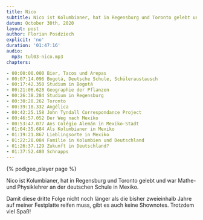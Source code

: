 ```yaml
---
title: Nico
subtitle: Nico ist Kolumbianer, hat in Regensburg und Toronto gelebt und war Mathe- und Physiklehrer an der deutschen Schule in Mexiko.
datum: October 30th, 2020
layout: post
author: Florian Posdziech
explicit: 'no'
duration: '01:47:16'
audio:
  mp3: tul03-nico.mp3
chapters:

- 00:00:00.000 Bier, Tacos und Arepas
- 00:07:14.096 Bogotá, Deutsche Schule, Schüleraustausch
- 00:17:42.350 Studium in Bogotá
- 00:21:06.628 Geographie der Pflanzen
- 00:26:38.284 Studium in Regensburg
- 00:30:28.262 Toronto
- 00:39:18.332 Angélica
- 00:42:25.158 John Tyndall Correspondance Project
- 00:46:57.052 Der Weg nach Mexiko
- 00:53:47.077 Ans Colégio Alemán in Mexiko-Stadt
- 01:04:35.684 Als Kolumbianer in Mexiko
- 01:19:21.867 Lieblingsorte in Mexiko
- 01:22:20.084 Familie in Kolumbien und Deutschland
- 01:26:37.129 Zukunft in Deutschland?
- 01:37:52.480 Schnapps
---
```


{% podigee_player page %}

Nico ist Kolumbianer, hat in Regensburg und Toronto gelebt und war Mathe- und Physiklehrer an der deutschen Schule in Mexiko.

Damit diese dritte Folge nicht noch länger als die bisher zweieinhalb Jahre auf meiner Festplatte reifen muss, gibt es auch keine Shownotes. Trotzdem viel Spaß!
